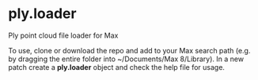 # ply.loader
Ply point cloud file loader for Max

To use, clone or download the repo and add to your Max search path (e.g. by dragging the entire folder into ~/Documents/Max 8/Library). In a new patch create a **ply.loader** object and check the help file for usage.
